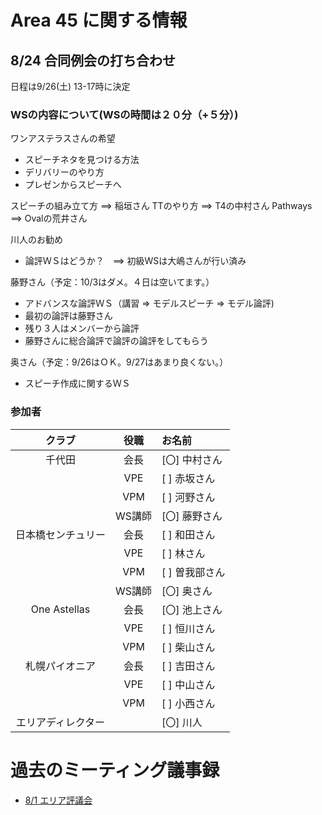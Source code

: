 # Area 45 に関する情報

## 8/24 合同例会の打ち合わせ
日程は9/26(土) 13-17時に決定

### WSの内容について(WSの時間は２０分（+５分）)
ワンアステラスさんの希望
- スピーチネタを見つける方法
- デリバリーのやり方
- プレゼンからスピーチへ

スピーチの組み立て方 ==> 稲垣さん
TTのやり方 ==> T4の中村さん
Pathways ==> Ovalの荒井さん

川人のお勧め
- 論評ＷＳはどうか？　==>  初級WSは大嶋さんが行い済み

藤野さん（予定：10/3はダメ。４日は空いてます。）
- アドバンスな論評ＷＳ（講習 => モデルスピーチ => モデル論評)
- 最初の論評は藤野さん
- 残り３人はメンバーから論評
- 藤野さんに総合論評で論評の論評をしてもらう

奥さん（予定：9/26はＯＫ。9/27はあまり良くない。）
- スピーチ作成に関するＷＳ

### 参加者
|クラブ|役職|お名前 |
|:-----:|:---:|:-----------|
| 千代田 | 会長 | [〇] 中村さん |
| | VPE | [ ] 赤坂さん |
| | VPM | [ ] 河野さん |
| | WS講師 | [〇] 藤野さん |
| 日本橋センチュリー | 会長 | [ ] 和田さん |
| | VPE | [ ] 林さん |
| | VPM | [ ] 曽我部さん |
| | WS講師 | [〇] 奥さん |
| One Astellas | 会長 | [〇] 池上さん |
| | VPE | [ ] 恒川さん |
| | VPM | [ ] 柴山さん |
| 札幌パイオニア | 会長 | [ ] 吉田さん |
| | VPE | [ ] 中山さん |
| | VPM | [ ] 小西さん |
| エリアディレクター  |  |  [〇] 川人 |

# 過去のミーティング議事録
* [8/1 エリア評議会](https://github.com/norip6jp/toastmasters/blob/master/area45_20-21/AreaCouncil0801.md)
